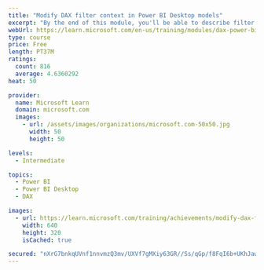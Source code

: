 ```yaml
---
title: "Modify DAX filter context in Power BI Desktop models"
excerpt: "By the end of this module, you'll be able to describe filter context, which is used to evaluate measure formulas. You'll then learn why some calculations need to modify filter context and that it can be achieved by using the CALCULATE function. Additionally, you'll learn how to configure the CALCULATE function with filters and filter modifiers."
webUrl: https://learn.microsoft.com/en-us/training/modules/dax-power-bi-modify-filter/
type: course
price: Free
length: PT37M
ratings:
  count: 816
  average: 4.6360292
heat: 50

provider:
  name: Microsoft Learn
  domain: microsoft.com
  images:
    - url: /assets/images/organizations/microsoft.com-50x50.jpg
      width: 50
      height: 50

levels:
  - Intermediate

topics:
  - Power BI
  - Power BI Desktop
  - DAX

images:
  - url: https://learn.microsoft.com/training/achievements/modify-dax-filter-context-power-bi-desktop-social.png
    width: 640
    height: 320
    isCached: true

secured: "nXrG7bnkqUVnf1nnvmzQ3mv/UXVf7gMXiy63GR//Ss/qGp/f8FqI6b+UKhJawdDfN2o3LDAAYGjEbkUPpXaFKBIUuBi24LT/+zjP++gpzQDv7fdQUoFyl+iq1WLcJzfg9NS7mGYOfxNTHd0TQL0Q1BGetY+ZwzLRw7fIcOFqUkRrVGhpOi/zeigmB/alQDMDzXvcHDfZ8LWewYXOrLMmOonbvdPFuF9V89FBwEmBRUGEjbc+ptnDYcN5b4f1m/F1KJVViopGVsF47JKD1JL3HGhnUs9b0Q7oh0oCmHhMthYsuQ/HbmLesy4APhNEbtL7HI3cu0uaPy+dtLtWwy+EMtnyKLVt7hNTHbpFwi4pObOGE975asWiK5YZ1+ozhSCLQMKnXpzYNr0naVaT0MwKwBgfOtOZNcmGKsA3pwO6r/k=;+vjQy6Fdq2QUdXm0GjMnPA=="
---
```


